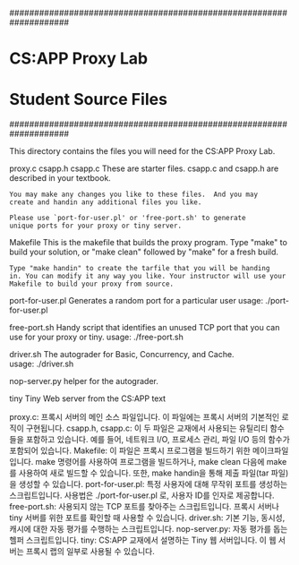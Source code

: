 ####################################################################
# CS:APP Proxy Lab
#
# Student Source Files
####################################################################

This directory contains the files you will need for the CS:APP Proxy
Lab.

proxy.c
csapp.h
csapp.c
    These are starter files.  csapp.c and csapp.h are described in
    your textbook. 

    You may make any changes you like to these files.  And you may
    create and handin any additional files you like.

    Please use `port-for-user.pl' or 'free-port.sh' to generate
    unique ports for your proxy or tiny server. 

Makefile
    This is the makefile that builds the proxy program.  Type "make"
    to build your solution, or "make clean" followed by "make" for a
    fresh build. 

    Type "make handin" to create the tarfile that you will be handing
    in. You can modify it any way you like. Your instructor will use your
    Makefile to build your proxy from source.

port-for-user.pl
    Generates a random port for a particular user
    usage: ./port-for-user.pl <userID>

free-port.sh
    Handy script that identifies an unused TCP port that you can use
    for your proxy or tiny. 
    usage: ./free-port.sh

driver.sh
    The autograder for Basic, Concurrency, and Cache.        
    usage: ./driver.sh

nop-server.py
     helper for the autograder.         

tiny
    Tiny Web server from the CS:APP text

proxy.c: 프록시 서버의 메인 소스 파일입니다. 이 파일에는 프록시 서버의 기본적인 로직이 구현됩니다.
csapp.h, csapp.c: 이 두 파일은 교재에서 사용되는 유틸리티 함수들을 포함하고 있습니다. 예를 들어, 네트워크 I/O, 프로세스 관리, 파일 I/O 등의 함수가 포함되어 있습니다.
Makefile: 이 파일은 프록시 프로그램을 빌드하기 위한 메이크파일입니다. make 명령어를 사용하여 프로그램을 빌드하거나, make clean 다음에 make를 사용하여 새로 빌드할 수 있습니다. 또한, make handin을 통해 제출 파일(tar 파일)을 생성할 수 있습니다.
port-for-user.pl: 특정 사용자에 대해 무작위 포트를 생성하는 스크립트입니다. 사용법은 ./port-for-user.pl <userID>로, 사용자 ID를 인자로 제공합니다.
free-port.sh: 사용되지 않는 TCP 포트를 찾아주는 스크립트입니다. 프록시 서버나 tiny 서버를 위한 포트를 확인할 때 사용할 수 있습니다.
driver.sh: 기본 기능, 동시성, 캐시에 대한 자동 평가를 수행하는 스크립트입니다.
nop-server.py: 자동 평가를 돕는 헬퍼 스크립트입니다.
tiny: CS:APP 교재에서 설명하는 Tiny 웹 서버입니다. 이 웹 서버는 프록시 랩의 일부로 사용될 수 있습니다.